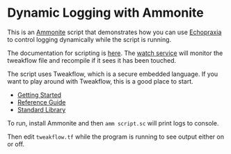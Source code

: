# Dynamic Logging with Ammonite

This is an [Ammonite](http://ammonite.io/) script that demonstrates how you can use [Echopraxia](com/tersesystems/echopraxia-plusscala) to control logging dynamically while the script is running.

The documentation for scripting is [here](https://github.com/tersesystems/echopraxia#dynamic-conditions-with-scripts).  The [watch service](https://github.com/tersesystems/echopraxia#watched-scripts) will monitor the tweakflow file and recompile if it sees it has been touched.

The script uses Tweakflow, which is a secure embedded language.  If you want to play around with Tweakflow, this is a good place to start.

* [Getting Started](https://twineworks.github.io/tweakflow/getting-started.html)
* [Reference Guide](https://twineworks.github.io/tweakflow/reference.html)
* [Standard Library](https://twineworks.github.io/tweakflow/modules/std.html)

To run, install Ammonite and then `amm script.sc` will print logs to console.

Then edit `tweakflow.tf` while the program is running to see output either on or off.

